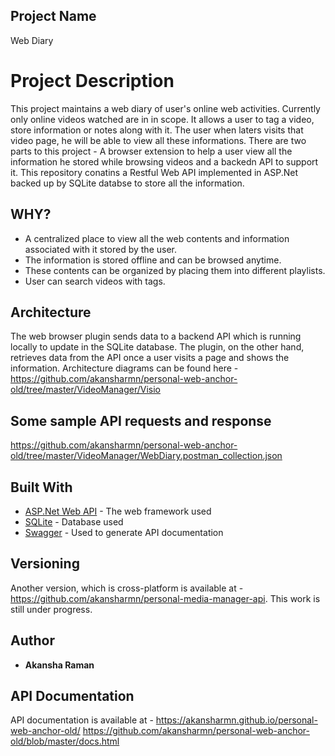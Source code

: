 ## Project Name

Web Diary   


# Project Description

This project maintains a web diary of user's online web activities. Currently only online videos watched are in in scope. It allows a user to tag a video, store information or notes along with it.
The user when laters visits that video page, he will be able to view all these informations. There are two parts to this project - A browser extension to help a user view all the information he stored while browsing videos and a backedn API to support it.
This repository conatins a Restful Web API implemented in ASP.Net backed up by SQLite databse to store all the information.

## WHY?

* A centralized place to view all the web contents and information associated with it stored by the user.
* The information is stored offline and can be browsed anytime.
* These contents can be organized by placing them into different playlists.
* User can search videos with tags.



## Architecture
The web browser plugin sends data to a backend API which is running locally to update in the SQLite database. The plugin, on the other hand, retrieves data from the API once a user visits a page and shows the information.
Architecture diagrams can be found here - 
https://github.com/akansharmn/personal-web-anchor-old/tree/master/VideoManager/Visio

## Some sample API requests and response

https://github.com/akansharmn/personal-web-anchor-old/tree/master/VideoManager/WebDiary.postman_collection.json



## Built With

* [ASP.Net Web API](https://www.asp.net/web-api) - The web framework used
* [SQLite](https://www.sqlite.org/index.html) - Database used
* [Swagger](https://swagger.io/) - Used to generate API documentation



## Versioning

Another version, which is cross-platform is available at - https://github.com/akansharmn/personal-media-manager-api. This work is still under progress.

## Author

* **Akansha Raman** 




## API Documentation
API documentation is available at -
https://akansharmn.github.io/personal-web-anchor-old/
https://github.com/akansharmn/personal-web-anchor-old/blob/master/docs.html

